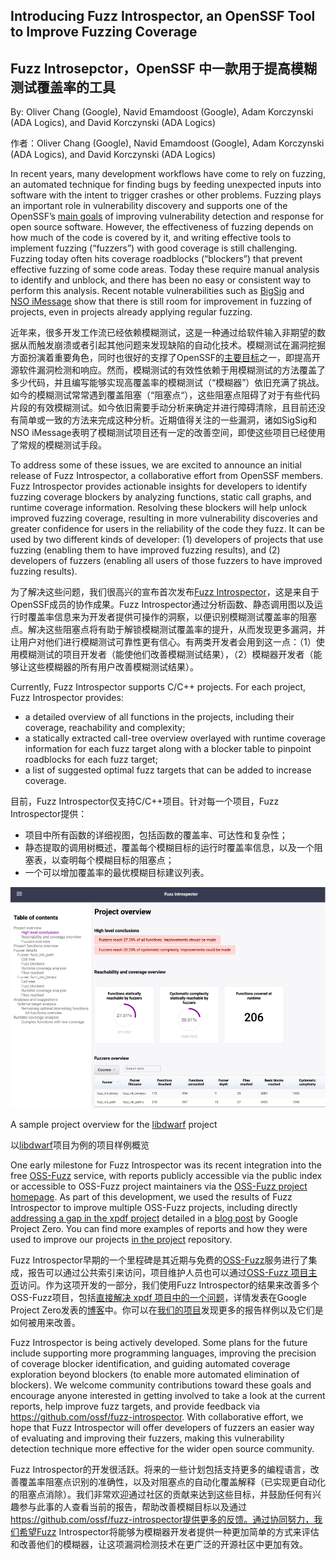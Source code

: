 ## Introducing Fuzz Introspector, an OpenSSF Tool to Improve Fuzzing Coverage
## Fuzz Introsepctor，OpenSSF 中一款用于提高模糊测试覆盖率的工具


By: Oliver Chang (Google), Navid Emamdoost (Google), Adam Korczynski (ADA Logics), and David Korczynski (ADA Logics)

作者：Oliver Chang (Google), Navid Emamdoost (Google), Adam Korczynski (ADA Logics), and David Korczynski (ADA Logics)


In recent years, many development workflows have come to rely on fuzzing, an automated technique for finding bugs by feeding unexpected inputs into software with the intent to trigger crashes or other problems. Fuzzing plays an important role in vulnerability discovery and supports one of the OpenSSF’s [main goals](https://8112310.fs1.hubspotusercontent-na1.net/hubfs/8112310/OpenSSF/White%20House%20OSS%20Mobilization%20Plan.pdf?hsCtaTracking=3b79d59d-e8d3-4c69-a67b-6b87b325313c%7C7a1a8b01-65ae-4bac-b97c-071dac09a2d8) of improving vulnerability detection and response for open source software. However, the effectiveness of fuzzing depends on how much of the code is covered by it, and writing effective tools to implement fuzzing (“fuzzers”) with good coverage is still challenging. Fuzzing today often hits coverage roadblocks (“blockers”) that prevent effective fuzzing of some code areas. Today these require manual analysis to identify and unblock, and there has been no easy or consistent way to perform this analysis. Recent notable vulnerabilities such as [BigSig](https://googleprojectzero.blogspot.com/2021/12/this-shouldnt-have-happened.html) and [NSO iMessage](https://googleprojectzero.blogspot.com/2021/12/a-deep-dive-into-nso-zero-click.html) show that there is still room for improvement in fuzzing of projects, even in projects already applying regular fuzzing.


近年来，很多开发工作流已经依赖模糊测试，这是一种通过给软件输入非期望的数据从而触发崩溃或者引起其他问题来发现缺陷的自动化技术。模糊测试在漏洞挖掘方面扮演着重要角色，同时也很好的支撑了OpenSSF的[主要目标](https://8112310.fs1.hubspotusercontent-na1.net/hubfs/8112310/OpenSSF/White%20House%20OSS%20Mobilization%20Plan.pdf?hsCtaTracking=3b79d59d-e8d3-4c69-a67b-6b87b325313c%7C7a1a8b01-65ae-4bac-b97c-071dac09a2d8)之一，即提高开源软件漏洞检测和响应。然而，模糊测试的有效性依赖于用模糊测试的方法覆盖了多少代码，并且编写能够实现高覆盖率的模糊测试（“模糊器”）依旧充满了挑战。如今的模糊测试常常遇到覆盖阻塞（“阻塞点“），这些阻塞点阻碍了对于有些代码片段的有效模糊测试。如今依旧需要手动分析来确定并进行障碍清除，且目前还没有简单或一致的方法来完成这种分析。近期值得关注的一些漏洞，诸如SigSig和NSO iMessage表明了模糊测试项目还有一定的改善空间，即使这些项目已经使用了常规的模糊测试手段。

To address some of these issues, we are excited to announce an initial release of Fuzz Introspector, a collaborative effort from OpenSSF members. Fuzz Introspector provides actionable insights for developers to identify fuzzing coverage blockers by analyzing functions, static call graphs, and runtime coverage information. Resolving these blockers will help unlock improved fuzzing coverage, resulting in more vulnerability discoveries and greater confidence for users in the reliability of the code they fuzz. It can be used by two different kinds of developer: (1) developers of projects that use fuzzing (enabling them to have improved fuzzing results), and (2) developers of fuzzers (enabling all users of those fuzzers to have improved fuzzing results).

为了解决这些问题，我们很高兴的宣布首次发布[Fuzz Introspector](https://github.com/ossf/fuzz-introspector)，这是来自于OpenSSF成员的协作成果。Fuzz Introspector通过分析函数、静态调用图以及运行时覆盖率信息来为开发者提供可操作的洞察，以便识别模糊测试覆盖率的阻塞点。解决这些阻塞点将有助于解锁模糊测试覆盖率的提升，从而发现更多漏洞，并让用户对他们进行模糊测试可靠性更有信心。有两类开发者会用到这一点：（1）使用模糊测试的项目开发者（能使他们改善模糊测试结果），（2）模糊器开发者（能够让这些模糊器的所有用户改善模糊测试结果）。

Currently, Fuzz Introspector supports C/C++ projects. For each project, Fuzz Introspector provides: 

* a detailed overview of all functions in the projects, including their coverage, reachability and complexity;
* a statically extracted call-tree overview overlayed with runtime coverage information for each fuzz target along with a blocker table to pinpoint roadblocks for each fuzz target;
* a list of suggested optimal fuzz targets that can be added to increase coverage.

目前，Fuzz Introspector仅支持C/C++项目。针对每一个项目，Fuzz Introspector提供：

* 项目中所有函数的详细视图，包括函数的覆盖率、可达性和复杂性；
* 静态提取的调用树概述，覆盖每个模糊目标的运行时覆盖率信息，以及一个阻塞表，以查明每个模糊目标的阻塞点；
* 一个可以增加覆盖率的最优模糊目标建议列表。

![Fuzz-Introspector-Sample-Project-Overview](Fuzz-Introspector-Sample-Project-Overview.png)


A sample project overview for the [libdwarf](https://github.com/google/oss-fuzz/tree/master/projects/libdwarf) project

以[libdwarf](https://github.com/google/oss-fuzz/tree/master/projects/libdwarf)项目为例的项目样例概览

One early milestone for Fuzz Introspector was its recent integration into the free [OSS-Fuzz](https://github.com/google/oss-fuzz) service, with reports publicly accessible via the public index or accessible to OSS-Fuzz project maintainers via the [OSS-Fuzz project homepage](https://oss-fuzz.com/). As part of this development, we used the results of Fuzz Introspector to improve multiple OSS-Fuzz projects, including directly [addressing a gap in the xpdf project](https://github.com/ossf/fuzz-introspector/blob/main/doc/CaseStudies.md#xpdf) detailed in a [blog post](https://googleprojectzero.blogspot.com/2021/12/a-deep-dive-into-nso-zero-click.html) by Google Project Zero. You can find more examples of reports and how they were used to improve our projects [in the project](https://github.com/ossf/fuzz-introspector/blob/main/doc/CaseStudies.md) repository. 

Fuzz Introspector早期的一个里程碑是其近期与免费的[OSS-Fuzz](https://github.com/google/oss-fuzz)服务进行了集成，报告可以通过公共索引来访问，项目维护人员也可以通过[OSS-Fuzz 项目主页](https://oss-fuzz.com/)访问。作为这项开发的一部分，我们使用Fuzz Introspector的结果来改善多个OSS-Fuzz项目，包括[直接解决 xpdf 项目中的一个问题](https://github.com/ossf/fuzz-introspector/blob/main/doc/CaseStudies.md#xpdf)，详情发表在Google Project Zero发表的[博客](https://googleprojectzero.blogspot.com/2021/12/a-deep-dive-into-nso-zero-click.html)中。你可以在[我们的项目](https://github.com/ossf/fuzz-introspector/blob/main/doc/CaseStudies.md)发现更多的报告样例以及它们是如何被用来改善。

Fuzz Introspector is being actively developed. Some plans for the future include supporting more programming languages, improving the precision of coverage blocker identification, and guiding automated coverage exploration beyond blockers (to enable more automated elimination of blockers). We welcome community contributions toward these goals and encourage anyone interested in getting involved to take a look at the current reports, help improve fuzz targets, and provide feedback via https://github.com/ossf/fuzz-introspector. With collaborative effort, we hope that Fuzz Introspector will offer developers of fuzzers an easier way of evaluating and improving their fuzzers, making this vulnerability detection technique more effective for the wider open source community. 

Fuzz Introspector的开发很活跃。将来的一些计划包括支持更多的编程语言，改善覆盖率阻塞点识别的准确性，以及对阻塞点的自动化覆盖解释（已实现更自动化的阻塞点消除）。我们非常欢迎通过社区的贡献来达到这些目标，并鼓励任何有兴趣参与此事的人查看当前的报告，帮助改善模糊目标以及通过 https://github.com/ossf/fuzz-introspector提供更多的反馈。通过协同努力，我们希望Fuzz Introspector将能够为模糊器开发者提供一种更加简单的方式来评估和改善他们的模糊器，让这项漏洞检测技术在更广泛的开源社区中更加有效。